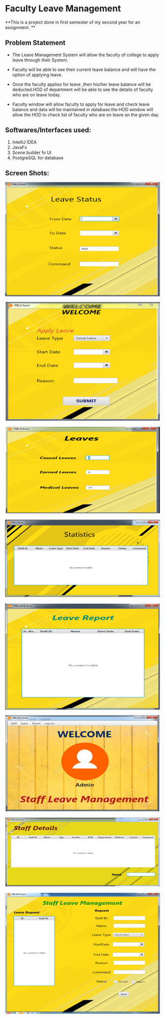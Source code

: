 # Faculty Leave Management
**This is a project done in first semester of my second year for an assignment. **


## Problem Statement
* The Leave Management System will allow the faculty of college to apply leave through their System. 
* Faculty will be able to see their current leave balance and will have the option of applying leave. 

* Once the faculty applies for leave ,then his/her leave balance will be deducted.HOD of department will be able to see the details of faculty who are on leave today.
* Faculty window will allow faculty to apply for leave and check leave balance and data will be maintained in database.the HOD window will allow the HOD to check list of faculty who are on leave on the given day.

## Softwares/Interfaces used:
1. IntelliJ IDEA
2. JavaFx 
3. Scene builder fo UI
4. PostgreSQL for database

## Screen Shots:

![Image of leave](https://github.com/Aakarsh-verma/Faculty_Leave_Management/blob/master/images/leave8.PNG)

![Image of leave](https://github.com/Aakarsh-verma/Faculty_Leave_Management/blob/master/images/leave7.PNG)

![Image of leave](https://github.com/Aakarsh-verma/Faculty_Leave_Management/blob/master/images/leave6.PNG)

![Image of leave](https://github.com/Aakarsh-verma/Faculty_Leave_Management/blob/master/images/leave5.PNG)

![Image of leave](https://github.com/Aakarsh-verma/Faculty_Leave_Management/blob/master/images/leave4.PNG)

![Image of leave](https://github.com/Aakarsh-verma/Faculty_Leave_Management/blob/master/images/leave3.PNG)

![Image of leave](https://github.com/Aakarsh-verma/Faculty_Leave_Management/blob/master/images/leave2.PNG)

![Image of leave](https://github.com/Aakarsh-verma/Faculty_Leave_Management/blob/master/images/leave1.PNG)
